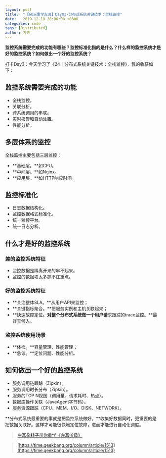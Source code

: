 ```yaml
---
layout: post
title:  "【60天重学左耳】Day03-分布式系统关键技术：全栈监控"
date:   2019-12-18 20:00:00 +0800
categories: code
tags: [Distributed]
author: 方伟
---
```


**监控系统需要完成的功能有哪些？监控标准化指的是什么？什么样的监控系统才是好的监控系统？如何做出一个好的监控系统？**

<!--more-->

打卡Day3：今天学习了《24｜分布式系统关键技术：全栈监控》，我的收获如下：

## 监控系统需要完成的功能

* 全栈监控。
* 关联分析。
* 跨系统调用的串联。
* 实时报警和自动处置。
* 性能分析。

## 多层体系的监控

全栈监控主要包括三层监控：

* **基础层。**如CPU。
* **中间层。**如Nginx。
* **应用层。**如HTTP响应时间。

## 监控标准化

* 日志数据结构化。
* 监控数据格式标准化。
* 统一监控平台。
* 统一日志分析。

## 什么才是好的监控系统

### 差的监控系统特征

* 监控数据是隔离开来的串不起来。
* 监控的数据项太多抓不住重点。

### 好的监控系统特征

* **关注整体SLA。**从用户API来监控；
* **关键指标聚合。**把服务实例和主机关联起来；
* **快速故障定位。**对整个分布式系统做一个用户请**求跟踪的trace监控。**最好无倾入。

### 监控系统使用场景

* **体检。**容量管理、性能管理；
* **急诊。**定位问题、性能分析。

## 如何做出一个好的监控系统

* 服务调用链跟踪（Zipkin）。
* 服务调用时长分布（Zipkin）。
* 服务的TOP N视图（调用量、请求耗时、热点）。
* 数据库操作关联（JavaAgent字节码）。
* 服务资源跟踪（CPU、MEM、I/O、DISK、NETWORK）。

**分布式系统最重要的事就是把监控系统做好。**收集好数据同时，更重要的是把数据关联好。这样才可能很快地定位故障，进而才能进行自动化调度。

> [左耳朵耗子带你重学《左耳听风》](https://time.geekbang.org/column/article/177414)

> [https://time.geekbang.org/column/article/1513](https://time.geekbang.org/column/article/1513)

